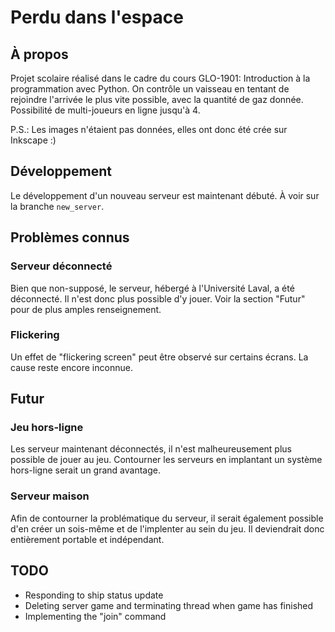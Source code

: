 # Perdu dans l'espace

## À propos

Projet scolaire réalisé dans le cadre du cours GLO-1901: Introduction à la programmation avec Python. On contrôle un vaisseau en tentant de rejoindre l'arrivée le plus vite possible, avec la quantité de gaz donnée. Possibilité de multi-joueurs en ligne jusqu'à 4. 

P.S.: Les images n'étaient pas données, elles ont donc été crée sur Inkscape :)

## Développement

Le développement d'un nouveau serveur est maintenant débuté. À voir sur la branche `new_server`.

## Problèmes connus

### Serveur déconnecté

Bien que non-supposé, le serveur, hébergé à l'Université Laval, a été déconnecté. Il n'est donc plus possible d'y jouer. Voir la section "Futur" pour de plus amples renseignement. 

### Flickering

Un effet de "flickering screen" peut être observé sur certains écrans. La cause reste encore inconnue.

## Futur

### Jeu hors-ligne

Les serveur maintenant déconnectés, il n'est malheureusement plus possible de jouer au jeu. Contourner les serveurs en implantant un système hors-ligne serait un grand avantage. 

### Serveur maison

Afin de contourner la problématique du serveur, il serait également possible d'en créer un sois-même et de l'implenter au sein du jeu. Il deviendrait donc entièrement portable et indépendant. 

## TODO

* Responding to ship status update
* Deleting server game and terminating thread when game has finished
* Implementing the "join" command
